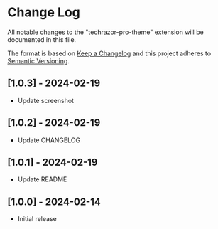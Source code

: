 # Change Log

All notable changes to the "techrazor-pro-theme" extension will be documented in this file.

The format is based on [Keep a Changelog](https://keepachangelog.com/en/1.1.0/)
and this project adheres to [Semantic Versioning](https://semver.org/spec/v2.0.0.html).

## [1.0.3] - 2024-02-19

- Update screenshot

## [1.0.2] - 2024-02-19

- Update CHANGELOG

## [1.0.1] - 2024-02-19

- Update README

## [1.0.0] - 2024-02-14

- Initial release
